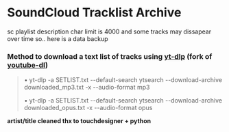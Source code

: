 # SoundCloud Tracklist Archive

sc playlist description char limit is 4000 and some tracks may dissapear over time so.. here is a data backup



### Method to download a text list of tracks using [yt-dlp](https://github.com/yt-dlp/yt-dlp) (fork of [youtube-dl](https://github.com/ytdl-org/youtube-dl)) 
> • yt-dlp -a SETLIST.txt --default-search ytsearch --download-archive downloaded_mp3.txt -x --audio-format mp3
> 
> • yt-dlp -a SETLIST.txt --default-search ytsearch --download-archive downloaded_opus.txt -x --audio-format opus



**artist/title cleaned thx to touchdesigner + python**
